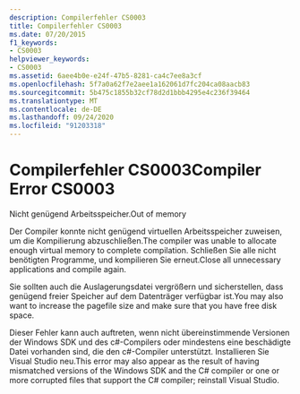 ```yaml
---
description: Compilerfehler CS0003
title: Compilerfehler CS0003
ms.date: 07/20/2015
f1_keywords:
- CS0003
helpviewer_keywords:
- CS0003
ms.assetid: 6aee4b0e-e24f-47b5-8281-ca4c7ee8a3cf
ms.openlocfilehash: 5f7a0a62f7e2aee1a162061d7fc204ca08aacb83
ms.sourcegitcommit: 5b475c1855b32cf78d2d1bbb4295e4c236f39464
ms.translationtype: MT
ms.contentlocale: de-DE
ms.lasthandoff: 09/24/2020
ms.locfileid: "91203318"
---
```

# <a name="compiler-error-cs0003"></a><span data-ttu-id="7f5fe-103">Compilerfehler CS0003</span><span class="sxs-lookup"><span data-stu-id="7f5fe-103">Compiler Error CS0003</span></span>

<span data-ttu-id="7f5fe-104">Nicht genügend Arbeitsspeicher.</span><span class="sxs-lookup"><span data-stu-id="7f5fe-104">Out of memory</span></span>  
  
 <span data-ttu-id="7f5fe-105">Der Compiler konnte nicht genügend virtuellen Arbeitsspeicher zuweisen, um die Kompilierung abzuschließen.</span><span class="sxs-lookup"><span data-stu-id="7f5fe-105">The compiler was unable to allocate enough virtual memory to complete compilation.</span></span> <span data-ttu-id="7f5fe-106">Schließen Sie alle nicht benötigten Programme, und kompilieren Sie erneut.</span><span class="sxs-lookup"><span data-stu-id="7f5fe-106">Close all unnecessary applications and compile again.</span></span>  
  
 <span data-ttu-id="7f5fe-107">Sie sollten auch die Auslagerungsdatei vergrößern und sicherstellen, dass genügend freier Speicher auf dem Datenträger verfügbar ist.</span><span class="sxs-lookup"><span data-stu-id="7f5fe-107">You may also want to increase the pagefile size and make sure that you have free disk space.</span></span>  
  
 <span data-ttu-id="7f5fe-108">Dieser Fehler kann auch auftreten, wenn nicht übereinstimmende Versionen der Windows SDK und des c#-Compilers oder mindestens eine beschädigte Datei vorhanden sind, die den c#-Compiler unterstützt. Installieren Sie Visual Studio neu.</span><span class="sxs-lookup"><span data-stu-id="7f5fe-108">This error may also appear as the result of having mismatched versions of the Windows SDK and the C# compiler or one or more corrupted files that support the C# compiler; reinstall Visual Studio.</span></span>
